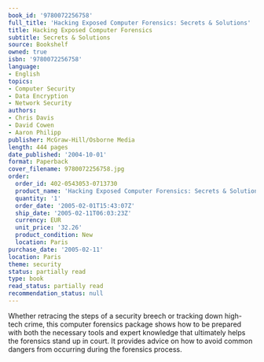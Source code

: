 ```yaml
---
book_id: '9780072256758'
full_title: 'Hacking Exposed Computer Forensics: Secrets & Solutions'
title: Hacking Exposed Computer Forensics
subtitle: Secrets & Solutions
source: Bookshelf
owned: true
isbn: '9780072256758'
language:
- English
topics:
- Computer Security
- Data Encryption
- Network Security
authors:
- Chris Davis
- David Cowen
- Aaron Philipp
publisher: McGraw-Hill/Osborne Media
length: 444 pages
date_published: '2004-10-01'
format: Paperback
cover_filename: 9780072256758.jpg
order:
  order_id: 402-0543053-0713730
  product_name: 'Hacking Exposed Computer Forensics: Secrets & Solutions'
  quantity: '1'
  order_date: '2005-02-01T15:43:07Z'
  ship_date: '2005-02-11T06:03:23Z'
  currency: EUR
  unit_price: '32.26'
  product_condition: New
  location: Paris
purchase_date: '2005-02-11'
location: Paris
theme: security
status: partially read
type: book
read_status: partially read
recommendation_status: null
---
```

Whether retracing the steps of a security breech or tracking down high-tech crime, this computer forensics package shows how to be prepared with both the necessary tools and expert knowledge that ultimately helps the forensics stand up in court. It provides advice on how to avoid common dangers from occurring during the forensics process.
